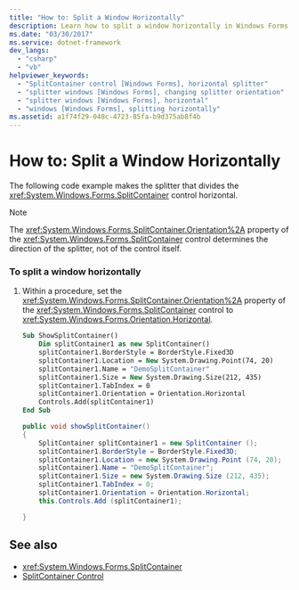 ```yaml
---
title: "How to: Split a Window Horizontally"
description: Learn how to split a window horizontally in Windows Forms, by means of code examples in Visual Basic and C#.
ms.date: "03/30/2017"
ms.service: dotnet-framework
dev_langs: 
  - "csharp"
  - "vb"
helpviewer_keywords: 
  - "SplitContainer control [Windows Forms], horizontal splitter"
  - "splitter windows [Windows Forms], changing splitter orientation"
  - "splitter windows [Windows Forms], horizontal"
  - "windows [Windows Forms], splitting horizontally"
ms.assetid: a1f74f29-048c-4723-85fa-b9d375ab8f4b
---
```

# How to: Split a Window Horizontally

The following code example makes the splitter that divides the <xref:System.Windows.Forms.SplitContainer> control horizontal.

> [!NOTE]
> The <xref:System.Windows.Forms.SplitContainer.Orientation%2A> property of the <xref:System.Windows.Forms.SplitContainer> control determines the direction of the splitter, not of the control itself.

### To split a window horizontally

1. Within a procedure, set the <xref:System.Windows.Forms.SplitContainer.Orientation%2A> property of the <xref:System.Windows.Forms.SplitContainer> control to <xref:System.Windows.Forms.Orientation.Horizontal>.

    ```vb
    Sub ShowSplitContainer()
        Dim splitContainer1 as new SplitContainer()
        splitContainer1.BorderStyle = BorderStyle.Fixed3D
        splitContainer1.Location = New System.Drawing.Point(74, 20)
        splitContainer1.Name = "DemoSplitContainer"
        splitContainer1.Size = New System.Drawing.Size(212, 435)
        splitContainer1.TabIndex = 0
        splitContainer1.Orientation = Orientation.Horizontal
        Controls.Add(splitContainer1)
    End Sub
    ```

    ```csharp
    public void showSplitContainer()
    {
        SplitContainer splitContainer1 = new SplitContainer ();
        splitContainer1.BorderStyle = BorderStyle.Fixed3D;
        splitContainer1.Location = new System.Drawing.Point (74, 20);
        splitContainer1.Name = "DemoSplitContainer";
        splitContainer1.Size = new System.Drawing.Size (212, 435);
        splitContainer1.TabIndex = 0;
        splitContainer1.Orientation = Orientation.Horizontal;
        this.Controls.Add (splitContainer1);

    }
    ```

## See also

- <xref:System.Windows.Forms.SplitContainer>
- [SplitContainer Control](splitcontainer-control-windows-forms.md)
